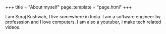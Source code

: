 +++
title = "About myself"
page_template = "page.html"
+++

I am Suraj Kushwah, I live somewhere in India.
I am a software engineer by professsion and I love computers.
I am also a youtuber, I make tech related videos.
